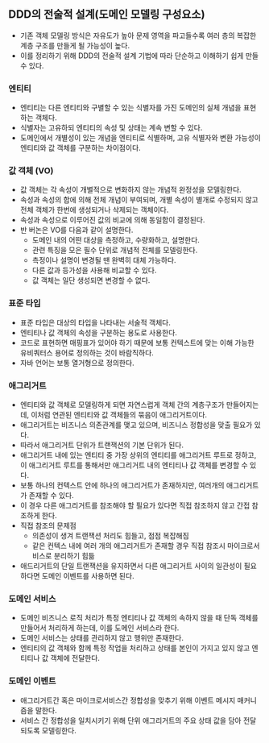 ## DDD의 전술적 설계(도메인 모델링 구성요소)

* 기존 객체 모델링 방식은 자유도가 높아 문제 영역을 파고들수록 여러 층의 복잡한 계층 구조를 만들게 될 가능성이 높다.
* 이를 정리하기 위해 DDD의 전술적 설계 기법에 따라 단순하고 이해하기 쉽게 만들 수 있다.



### 엔티티

* 엔티티는 다른 엔티티와 구별할 수 있는 식별자를 가진 도메인의 실체 개념을 표현하는 객체다.
* 식별자는 고유하되 엔티티의 속성 및 상태는 계속 변할 수 있다.
* 도메인에서 개별성이 있는 개념을 엔티티로 식별하며, 고유 식별자와 변환 가능성이 엔티티와 값 객체를 구분하는 차이점이다.



### 값 객체 (VO)

* 값 객체는 각 속성이 개별적으로 변화하지 않는 개념적 완정성을 모델링한다.
* 속성과 속성의 합에 의해 전체 개념이 부여되며, 개별 속성이 별개로 수정되지 않고 전체 객체가 한번에 생성되거나 삭제되는 객체이다.
* 속성과 속성으로 이루어진 값의 비교에 의해 동일함이 결정된다.
* 반 버논은 VO를 다음과 같이 설명한다.
  * 도메인 내의 어떤 대상을 측정하고, 수량화하고, 설명한다.
  * 관련 특징을 모은 필수 단위로 개념적 전체를 모델링한다.
  * 측정이나 설명이 변경될 땐 완벽히 대체 가능하다.
  * 다른 값과 등가성을 사용해 비교할 수 있다.
  * 값 객체는 일단 생성되면 변경할 수 없다.



### 표준 타입

* 표준 타입은 대상의 타입을 나타내는 서술적 객체다.
* 엔티티나 값 객체의 속성을 구분하는 용도로 사용한다.
* 코드로 표현하면 매핑표가 있어야 하기 때문에 보통 컨텍스트에 맞는 이해 가능한 유비쿼터스 용어로 정의하는 것이 바람직하다.
* 자바 언어는 보통 열거형으로 정의한다.



### 애그리거트

* 엔티티와 값 객체로 모델링하게 되면 자연스럽게 객체 간의 계층구조가 만들어지는데, 이처럼 연관된 엔티티와 값 객체들의 묶음이 애그리거트이다.
* 애그리거트는 비즈니스 의존관계를 맺고 있으며, 비즈니스 정합성을 맞출 필요가 있다.
* 따라서 애그리거트 단위가 트랜잭션의 기본 단위가 된다.
* 애그리거트 내에 있는 엔티티 중 가장 상위의 엔티티를 애그리거트 루트로 정하고, 이 애그리거트 루트를 통해서만 애그리거트 내의 엔티티나 값 객체를 변경할 수 있다.
* 보통 하나의 컨텍스트 안에 하나의 애그리거트가 존재하지만, 여러개의 애그리거트가 존재할 수 있다.
* 이 경우 다른 애그리거트를 참조해야 할 필요가 있다면 직접 참조하지 않고 간접 참조하게 한다.
* 직접 참조의 문제점
  * 의존성이 생겨 트랜잭션 처리도 힘들고, 점점 복잡해짐
  * 같은 컨텍스 내에 여러 개의 애그리거트가 존재할 경우 직접 참조시 마이크로서비스로 분리하기 힘듦
* 애드리거트의 단일 트랜잭션을 유지하면서 다른 애그리거트 사이의 일관성이 필요하다면 도메인 이벤트를 사용하면 된다.



### 도메인 서비스

* 도메인 비즈니스 로직 처리가 특정 엔티티나 값 객체의 속하지 않을 때 단독 객체를 만들어서 처리하게 하는데, 이를 도메인 서비스라 한다.
* 도메인 서비스는 상태를 관리하지 않고 행위만 존재한다.
* 엔티티의 값 객체와 함께 특정 작업을 처리하고 상태를 본인이 가지고 있지 않고 엔티티나 값 객체에 전달한다.



### 도메인 이벤트

* 애그리거트간 혹은 마이크로서비스간 정합성을 맞추기 위해 이벤트 메시지 매커니즘을 말한다.
* 서비스 간 정합성을 일치시키기 위해 단위 애그리거트의 주요 상태 값을 담아 전달되도록 모델링한다.